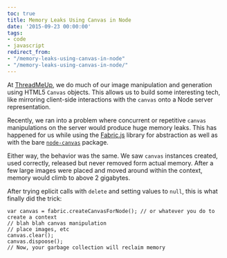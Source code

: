 ```yaml
---
toc: true
title: Memory Leaks Using Canvas in Node
date: '2015-09-23 00:00:00'
tags:
- code
- javascript
redirect_from:
- "/memory-leaks-using-canvas-in-node"
- "/memory-leaks-using-canvas-in-node/"
---
```


At [ThreadMeUp](//threadmeup.com), we do much of our image manipulation and generation using HTML5 `Canvas` objects. This allows us to build some interesting tech, like mirroring client-side interactions with the `canvas` onto a Node server representation.

Recently, we ran into a problem where concurrent or repetitive `canvas` manipulations on the server would produce huge memory leaks. This has happened for us while using the [Fabric.js](http://fabricjs.com/) library for abstraction as well as with the bare [`node-canvas`](https://github.com/Automattic/node-canvas) package.

Either way, the behavior was the same. We saw `canvas` instances created, used correctly, released but never removed form actual memory. After a few large images were placed and moved around within the context, memory would climb to above 2 gigabytes.

After trying eplicit calls with `delete` and setting values to `null`, this is what finally did the trick:

    var canvas = fabric.createCanvasForNode(); // or whatever you do to create a context
    // blah blah canvas manipulation
    // place images, etc
    canvas.clear();
    canvas.dispoose();
    // Now, your garbage collection will reclaim memory

